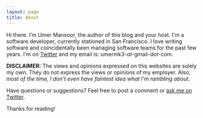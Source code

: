 ```yaml
---
layout: page
title: About
---
```


Hi there. I’m Umer Mansoor, the author of this blog and your host. I'm a software developer, currently stationed in San Francisco. I love writing software and coincidentally been managing software teams for the past few years. I'm on [Twitter](https://twitter.com/codeahoy) and my email is: umermk3-*at*-gmail-*dot*-com.

**DISCLAIMER:** The views and opinions expressed on this websites are solely my own. They do not express the views or opinions of my employer. Also, *most of the time, I don't even have faintest idea what I'm rambling about*.

Have questions or suggestions? Feel free to post a comment or [ask me on Twitter](https://twitter.com/codeahoy).

Thanks for reading!
